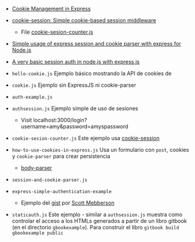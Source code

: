 * [Cookie Management in Express](https://www.codementor.io/noddy/cookie-management-in-express-js-du107rmna)
* [cookie-session: Simple cookie-based session middleware](https://github.com/expressjs/cookie-session) 
   - File [cookie-sesion-counter.js](cookie-sesion-counter.js)
* [Simple usage of express session and cookie parser with express for Node.js](http://code.runnable.com/UTlPPF-f2W1TAAET/how-to-use-cookies-in-express-for-node-js)
* [A very basic session auth in node.js with express.js](http://www.codexpedia.com/node-js/a-very-basic-session-auth-in-node-js-with-express-js/)

* `hello-cookie.js`  Ejemplo básico mostrando la API de cookies de 
* `cookie.js` Ejemplo sin ExpressJS ni cookie-parser
* `auth-example.js`  
* `authsession.js`  Ejemplo simple de uso de sesiones
   - Visit localhost:3000/login?username=amy&password=amyspassword
* `cookie-sesion-counter.js` Este ejemplo usa [cookie-session](https://github.com/expressjs/cookie-session)  
* `how-to-use-cookies-in-express.js` Usa  un formulario con `post`, cookies y `cookie-parser`  para crear persistencia
  - [body-parser](https://github.com/expressjs/body-parser)
* `session-and-cookie-parser.js`  
* `express-simple-authentication-example` 
  - Ejemplo del [gist](https://gist.github.com/smebberson/1581536) por [Scott Mebberson](https://gist.github.com/smebberson)
* `staticauth.js` Este ejemplo - similar a `authsession.js` muestra como controlar el acceso
a los HTMLs generados a partir de un libro gitbook (en el directorio `gbookexample`). Para construir el libro `gitbook build gbookexample public`
